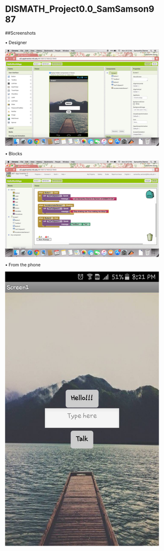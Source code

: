 # DISMATH_Project0.0_SamSamson987

##Screenshots

• Designer

![SC1](SC1.PNG)


• Blocks

![SC2](SC2.PNG)


• From the phone

![SC3](SC3.jpg)

